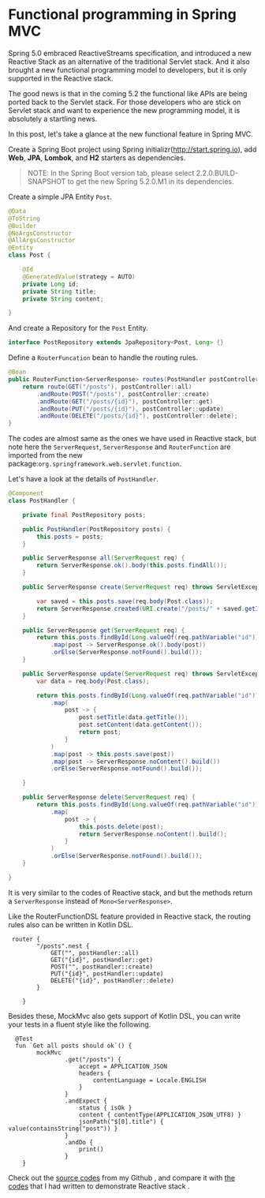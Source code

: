# Functional programming in Spring MVC
Spring 5.0 embraced ReactiveStreams specification, and introduced a new Reactive Stack as an alternative of the traditional Servlet stack.  And it also brought a new functional programming model to developers, but it is only supported in the Reactive stack.

The good news is that in the coming 5.2 the functional like APIs are being ported back to the Servlet stack. For those developers who are stick on Servlet stack and want to experience the new programming model, it is absolutely a startling news.

In this post, let's  take a glance at the new functional feature in Spring MVC.

Create a Spring Boot project using Spring initializr(http://start.spring.io), add **Web**, **JPA**,  **Lombok**,  and **H2**  starters as dependencies. 

> NOTE: In the Spring Boot version tab, please select 2.2.0.BUILD-SNAPSHOT to get the new Spring 5.2.0.M1 in its dependencies.



Create a  simple JPA Entity `Post`. 

```java
@Data
@ToString
@Builder
@NoArgsConstructor
@AllArgsConstructor
@Entity
class Post {

    @Id
    @GeneratedValue(strategy = AUTO)
    private Long id;
    private String title;
    private String content;

}
```

And create a Repository for the `Post` Entity.

```java
interface PostRepository extends JpaRepository<Post, Long> {}
```

Define a  `RouterFuncation` bean to handle the routing rules.

```java
@Bean
public RouterFunction<ServerResponse> routes(PostHandler postController) {
    return route(GET("/posts"), postController::all)
        .andRoute(POST("/posts"), postController::create)
        .andRoute(GET("/posts/{id}"), postController::get)
        .andRoute(PUT("/posts/{id}"), postController::update)
        .andRoute(DELETE("/posts/{id}"), postController::delete);
}
```

The codes are almost same as the ones  we have used in Reactive stack, but note here the `ServerRequest`, `ServerResponse` and `RouterFunction` are imported from the new package:`org.springframework.web.servlet.function`.

Let's have a look at the details of `PostHandler`.

```java
@Component
class PostHandler {

    private final PostRepository posts;

    public PostHandler(PostRepository posts) {
        this.posts = posts;
    }

    public ServerResponse all(ServerRequest req) {
        return ServerResponse.ok().body(this.posts.findAll());
    }

    public ServerResponse create(ServerRequest req) throws ServletException, IOException {

        var saved = this.posts.save(req.body(Post.class));
        return ServerResponse.created(URI.create("/posts/" + saved.getId())).build();
    }

    public ServerResponse get(ServerRequest req) {
        return this.posts.findById(Long.valueOf(req.pathVariable("id")))
            .map(post -> ServerResponse.ok().body(post))
            .orElse(ServerResponse.notFound().build());
    }

    public ServerResponse update(ServerRequest req) throws ServletException, IOException {
        var data = req.body(Post.class);

        return this.posts.findById(Long.valueOf(req.pathVariable("id")))
            .map(
                post -> {
                    post.setTitle(data.getTitle());
                    post.setContent(data.getContent());
                    return post;
                }
            )
            .map(post -> this.posts.save(post))
            .map(post -> ServerResponse.noContent().build())
            .orElse(ServerResponse.notFound().build());

    }

    public ServerResponse delete(ServerRequest req) {
        return this.posts.findById(Long.valueOf(req.pathVariable("id")))
            .map(
                post -> {
                    this.posts.delete(post);
                    return ServerResponse.noContent().build();
                }
            )
            .orElse(ServerResponse.notFound().build());
    }

}
```

It is very similar to the codes of Reactive stack, and but the methods return a `ServerResponse` instead of `Mono<ServerResponse>`. 

Like the RouterFunctionDSL  feature provided in Reactive stack, the routing rules also can be written in Kotlin DSL.

```ko
 router {
        "/posts".nest {
            GET("", postHandler::all)
            GET("{id}", postHandler::get)
            POST("", postHandler::create)
            PUT("{id}", postHandler::update)
            DELETE("{id}", postHandler::delete)
        }

    }
```



Besides these,   MockMvc also gets support of Kotlin DSL,  you can write your tests in a fluent style like the following.

```kot
  @Test
  fun `Get all posts should ok`() {
        mockMvc
                .get("/posts") {
                    accept = APPLICATION_JSON
                    headers {
                        contentLanguage = Locale.ENGLISH
                    }
                }
                .andExpect {
                    status { isOk }
                    content { contentType(APPLICATION_JSON_UTF8) }
                    jsonPath("$[0].title") { value(containsString("post")) } 
                }
                .andDo {
                    print()
                }
    }
```

Check out the [source codes](https://github.com/hantsy/spring-webmvc-functional-sample) from my Github , and compare it with [the codes](https://github.com/hantsy/spring-reactive-sample)  that I had written to demonstrate Reactive stack .











